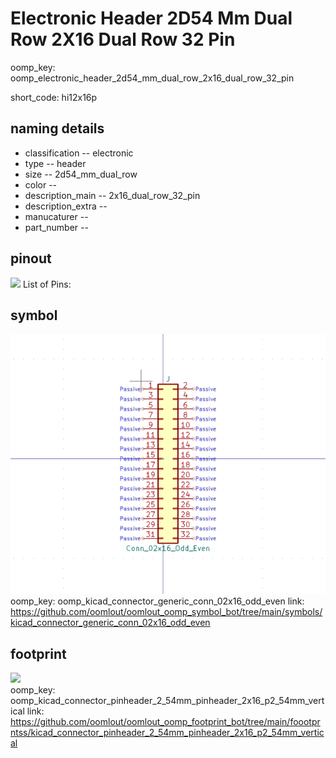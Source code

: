 # Electronic Header 2D54 Mm Dual Row 2X16 Dual Row 32 Pin
oomp_key: oomp_electronic_header_2d54_mm_dual_row_2x16_dual_row_32_pin  

short_code: hi12x16p
## naming details
* classification -- electronic
* type -- header
* size -- 2d54_mm_dual_row
* color -- 
* description_main -- 2x16_dual_row_32_pin
* description_extra -- 
* manucaturer -- 
* part_number -- 
## pinout
![](working_pinout_600.png)
List of Pins:

## symbol

![](symbol/0/working/working_600.png)  
oomp_key: oomp_kicad_connector_generic_conn_02x16_odd_even
link: https://github.com/oomlout/oomlout_oomp_symbol_bot/tree/main/symbols/kicad_connector_generic_conn_02x16_odd_even


## footprint

![](footprint/0/working/working_600.png)  
oomp_key: oomp_kicad_connector_pinheader_2_54mm_pinheader_2x16_p2_54mm_vertical
link: https://github.com/oomlout/oomlout_oomp_footprint_bot/tree/main/foootprntss/kicad_connector_pinheader_2_54mm_pinheader_2x16_p2_54mm_vertical
